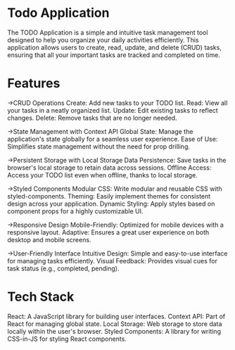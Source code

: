 # Todo Application

The TODO Application is a simple and intuitive task management tool designed to help you organize your daily activities efficiently. This application allows users to create, read, update, and delete (CRUD) tasks, ensuring that all your important tasks are tracked and completed on time.

# Features



->CRUD Operations
Create: Add new tasks to your TODO list.
Read: View all your tasks in a neatly organized list.
Update: Edit existing tasks to reflect changes.
Delete: Remove tasks that are no longer needed.

->State Management with Context API
Global State: Manage the application's state globally for a seamless user experience.
Ease of Use: Simplifies state management without the need for prop drilling.

->Persistent Storage with Local Storage
Data Persistence: Save tasks in the browser's local storage to retain data across sessions.
Offline Access: Access your TODO list even when offline, thanks to local storage.

->Styled Components
Modular CSS: Write modular and reusable CSS with styled-components.
Theming: Easily implement themes for consistent design across your application.
Dynamic Styling: Apply styles based on component props for a highly customizable UI.

->Responsive Design
Mobile-Friendly: Optimized for mobile devices with a responsive layout.
Adaptive: Ensures a great user experience on both desktop and mobile screens.

->User-Friendly Interface
Intuitive Design: Simple and easy-to-use interface for managing tasks efficiently.
Visual Feedback: Provides visual cues for task status (e.g., completed, pending).

# Tech Stack

React: A JavaScript library for building user interfaces.
Context API: Part of React for managing global state.
Local Storage: Web storage to store data locally within the user's browser.
Styled Components: A library for writing CSS-in-JS for styling React components.


